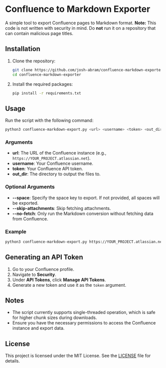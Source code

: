 # Confluence to Markdown Exporter

A simple tool to export Confluence pages to Markdown format. **Note:** This code is not written with security in mind. Do **not** run it on a repository that can contain malicious page titles.

## Installation

1. Clone the repository:
    ```sh
    git clone https://github.com/josh-abram/confluence-markdown-exporter.git
    cd confluence-markdown-exporter
    ```

2. Install the required packages:
    ```sh
    pip install -r requirements.txt
    ```

## Usage

Run the script with the following command:

```sh
python3 confluence-markdown-export.py <url> <username> <token> <out_dir> [--space <space>] [--skip-attachments] [--no-fetch]
```

### Arguments

- **url**: The URL of the Confluence instance (e.g., `https://YOUR_PROJECT.atlassian.net`).
- **username**: Your Confluence username.
- **token**: Your Confluence API token.
- **out_dir**: The directory to output the files to.

### Optional Arguments

- **--space**: Specify the space key to export. If not provided, all spaces will be exported.
- **--skip-attachments**: Skip fetching attachments.
- **--no-fetch**: Only run the Markdown conversion without fetching data from Confluence.

### Example

```sh
python3 confluence-markdown-export.py https://YOUR_PROJECT.atlassian.net your_username your_api_token ./output_dir --space DOCS --skip-attachments
```

## Generating an API Token

1. Go to your Confluence profile.
2. Navigate to **Security**.
3. Under **API Tokens**, click **Manage API Tokens**.
4. Generate a new token and use it as the `token` argument.

## Notes

- The script currently supports single-threaded operation, which is safe for higher chunk sizes during downloads.
- Ensure you have the necessary permissions to access the Confluence instance and export data.

## License

This project is licensed under the MIT License. See the [LICENSE](LICENSE) file for details.